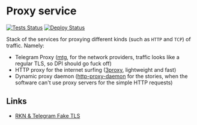 # Proxy service


[![Tests Status][badge_tests]][link_actions]
[![Deploy Status][badge_deploy]][link_deploy]

Stack of the services for proxying different kinds (such as `HTTP` and `TCP`) of traffic. Namely:

- Telegram Proxy ([mtg](https://github.com/9seconds/mtg), for the network providers, traffic looks like a regular TLS, so DPI should go fuck off)
- HTTP proxy for the internet surfing ([3proxy](https://github.com/3proxy/3proxy), lightweight and fast)
- Dynamic proxy daemon ([http-proxy-daemon](https://github.com/tarampampam/http-proxy-daemon) for the stories, when the software can't use proxy servers for the simple HTTP requests)

## Links

- [RKN & Telegram Fake TLS](https://habr.com/ru/news/t/469335/)

[badge_tests]:https://img.shields.io/github/workflow/status/iddqd-uk/proxy-service/tests/main?logo=github&logoColor=white&label=tests
[badge_deploy]:https://img.shields.io/github/workflow/status/iddqd-uk/proxy-service/deploy/main?logo=github&logoColor=white&label=deploy
[link_actions]:https://github.com/iddqd-uk/proxy-service/actions
[link_deploy]:https://github.com/iddqd-uk/proxy-service/actions/workflows/deploy.yml
